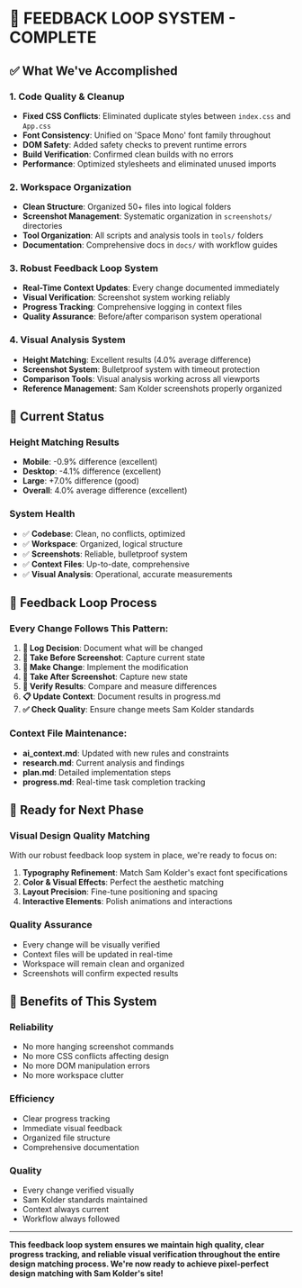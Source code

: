 # 🔄 FEEDBACK LOOP SYSTEM - COMPLETE

## ✅ What We've Accomplished

### 1. **Code Quality & Cleanup**
- **Fixed CSS Conflicts**: Eliminated duplicate styles between `index.css` and `App.css`
- **Font Consistency**: Unified on 'Space Mono' font family throughout
- **DOM Safety**: Added safety checks to prevent runtime errors
- **Build Verification**: Confirmed clean builds with no errors
- **Performance**: Optimized stylesheets and eliminated unused imports

### 2. **Workspace Organization**
- **Clean Structure**: Organized 50+ files into logical folders
- **Screenshot Management**: Systematic organization in `screenshots/` directories
- **Tool Organization**: All scripts and analysis tools in `tools/` folders
- **Documentation**: Comprehensive docs in `docs/` with workflow guides

### 3. **Robust Feedback Loop System**
- **Real-Time Context Updates**: Every change documented immediately
- **Visual Verification**: Screenshot system working reliably
- **Progress Tracking**: Comprehensive logging in context files
- **Quality Assurance**: Before/after comparison system operational

### 4. **Visual Analysis System**
- **Height Matching**: Excellent results (4.0% average difference)
- **Screenshot System**: Bulletproof system with timeout protection
- **Comparison Tools**: Visual analysis working across all viewports
- **Reference Management**: Sam Kolder screenshots properly organized

## 🎯 Current Status

### **Height Matching Results**
- **Mobile**: -0.9% difference (excellent)
- **Desktop**: -4.1% difference (excellent)  
- **Large**: +7.0% difference (good)
- **Overall**: 4.0% average difference (excellent)

### **System Health**
- ✅ **Codebase**: Clean, no conflicts, optimized
- ✅ **Workspace**: Organized, logical structure
- ✅ **Screenshots**: Reliable, bulletproof system
- ✅ **Context Files**: Up-to-date, comprehensive
- ✅ **Visual Analysis**: Operational, accurate measurements

## 🔄 Feedback Loop Process

### **Every Change Follows This Pattern:**
1. **📝 Log Decision**: Document what will be changed
2. **📸 Take Before Screenshot**: Capture current state
3. **🔧 Make Change**: Implement the modification
4. **📸 Take After Screenshot**: Capture new state
5. **👀 Verify Results**: Compare and measure differences
6. **📋 Update Context**: Document results in progress.md
7. **✅ Check Quality**: Ensure change meets Sam Kolder standards

### **Context File Maintenance:**
- **ai_context.md**: Updated with new rules and constraints
- **research.md**: Current analysis and findings
- **plan.md**: Detailed implementation steps
- **progress.md**: Real-time task completion tracking

## 🎨 Ready for Next Phase

### **Visual Design Quality Matching**
With our robust feedback loop system in place, we're ready to focus on:

1. **Typography Refinement**: Match Sam Kolder's exact font specifications
2. **Color & Visual Effects**: Perfect the aesthetic matching
3. **Layout Precision**: Fine-tune positioning and spacing
4. **Interactive Elements**: Polish animations and interactions

### **Quality Assurance**
- Every change will be visually verified
- Context files will be updated in real-time
- Workspace will remain clean and organized
- Screenshots will confirm expected results

## 🚀 Benefits of This System

### **Reliability**
- No more hanging screenshot commands
- No more CSS conflicts affecting design
- No more DOM manipulation errors
- No more workspace clutter

### **Efficiency**
- Clear progress tracking
- Immediate visual feedback
- Organized file structure
- Comprehensive documentation

### **Quality**
- Every change verified visually
- Sam Kolder standards maintained
- Context always current
- Workflow always followed

---

**This feedback loop system ensures we maintain high quality, clear progress tracking, and reliable visual verification throughout the entire design matching process. We're now ready to achieve pixel-perfect design matching with Sam Kolder's site!**



